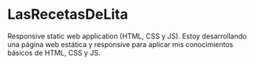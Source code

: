 # LasRecetasDeLita
Responsive static web application (HTML, CSS y JS). Estoy desarrollando una página web estática y responsive para aplicar mis conocimientos básicos de HTML, CSS y JS.
